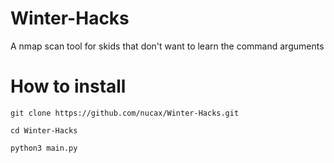 # Winter-Hacks
A nmap scan tool for skids that don't want to learn the command arguments 

# How to install
```
git clone https://github.com/nucax/Winter-Hacks.git
```
```
cd Winter-Hacks
```
```
python3 main.py
```
